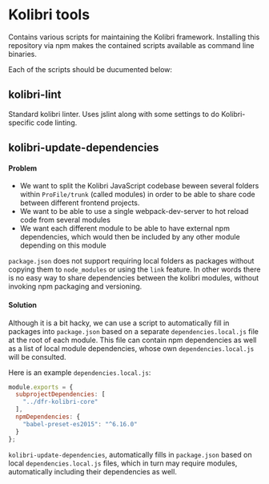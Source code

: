 # Kolibri tools

Contains various scripts for maintaining the Kolibri framework. Installing this repository via npm makes the contained scripts available as command line binaries.

Each of the scripts should be ducumented below:

## kolibri-lint

Standard kolibri linter. Uses jslint along with some settings to do Kolibri-specific code linting.

## kolibri-update-dependencies

#### Problem

- We want to split the Kolibri JavaScript codebase beween several folders within `ProFile/trunk` (called modules) in order to be able to share code between different frontend projects.
- We want to be able to use a single webpack-dev-server to hot reload code from several modules
- We want each different module to be able to have external npm dependencies, which would then be included by any other module depending on this module

`package.json` does not support requiring local folders as packages without copying them to `node_modules` or using the `link` feature. In other words there is no easy way to share dependencies between the kolibri modules, without invoking npm packaging and versioning.

#### Solution

Although it is a bit hacky, we can use a script to automatically fill in packages into `package.json` based on a separate `dependencies.local.js` file at the root of each module. This file can contain npm dependencies as well as a list of local module dependencies, whose own `dependencies.local.js` will be consulted.

Here is an example `dependencies.local.js`:

```javascript
module.exports = {
  subprojectDependencies: [
    "../dfr-kolibri-core"
  ],
  npmDependencies: {
    "babel-preset-es2015": "^6.16.0"
  }
};
```

`kolibri-update-dependencies`, automatically fills in `package.json` based on local `dependencies.local.js` files, which in turn may require modules, automatically including their dependencies as well.
